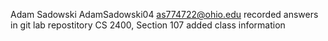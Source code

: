 Adam Sadowski
AdamSadowski04
as774722@ohio.edu
recorded answers in git lab repostitory
CS 2400, Section 107
added class information
